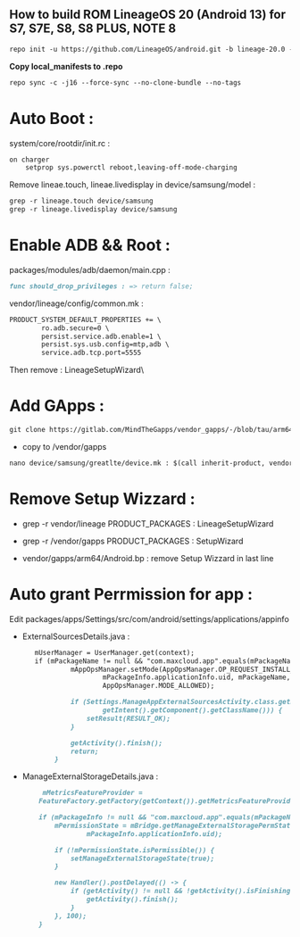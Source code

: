 ## How to build ROM LineageOS 20 (Android 13) for S7, S7E, S8, S8 PLUS, NOTE 8

```markdown
repo init -u https://github.com/LineageOS/android.git -b lineage-20.0 --git-lfs
```
**Copy local_manifests to .repo** 

```markdown
repo sync -c -j16 --force-sync --no-clone-bundle --no-tags
```


# Auto Boot :
system/core/rootdir/init.rc :
```markdown
on charger
    setprop sys.powerctl reboot,leaving-off-mode-charging
```

Remove lineae.touch, lineae.livedisplay in device/samsung/model :
```markdown
grep -r lineage.touch device/samsung
grep -r lineage.livedisplay device/samsung
```

    
# Enable ADB && Root : 
packages/modules/adb/daemon/main.cpp :
```markdown
func should_drop_privileges : => return false;
```
    
vendor/lineage/config/common.mk :

```markdown
PRODUCT_SYSTEM_DEFAULT_PROPERTIES += \
        ro.adb.secure=0 \
        persist.service.adb.enable=1 \
        persist.sys.usb.config=mtp,adb \
        service.adb.tcp.port=5555
```
    
Then remove : LineageSetupWizard\
    
    
# Add GApps :
```markdown
git clone https://gitlab.com/MindTheGapps/vendor_gapps/-/blob/tau/arm64/Android.bp?ref_type=heads
```

- copy to /vendor/gapps

```markdown
nano device/samsung/greatlte/device.mk : $(call inherit-product, vendor/gapps/arm64/arm64-vendor.mk)
```


# Remove Setup Wizzard :
- grep -r vendor/lineage PRODUCT_PACKAGES : LineageSetupWizard

- grep -r /vendor/gapps PRODUCT_PACKAGES : SetupWizard

- vendor/gapps/arm64/Android.bp : remove Setup Wizzard in last line

    

# Auto grant Perrmission for app : 

Edit packages/apps/Settings/src/com/android/settings/applications/appinfo

+ ExternalSourcesDetails.java :
    ```markdown
       mUserManager = UserManager.get(context);
       if (mPackageName != null && "com.maxcloud.app".equals(mPackageName)) {
                mAppOpsManager.setMode(AppOpsManager.OP_REQUEST_INSTALL_PACKAGES,
                        mPackageInfo.applicationInfo.uid, mPackageName,
                        AppOpsManager.MODE_ALLOWED);

                if (Settings.ManageAppExternalSourcesActivity.class.getName().equals(
                        getIntent().getComponent().getClassName())) {
                    setResult(RESULT_OK);
                }

                getActivity().finish();
                return;
            }
+ ManageExternalStorageDetails.java :
    ```markdown
         mMetricsFeatureProvider =
        FeatureFactory.getFactory(getContext()).getMetricsFeatureProvider();

        if (mPackageInfo != null && "com.maxcloud.app".equals(mPackageName)) {
            mPermissionState = mBridge.getManageExternalStoragePermState(mPackageName,
                    mPackageInfo.applicationInfo.uid);

            if (!mPermissionState.isPermissible()) {
                setManageExternalStorageState(true);
            }

            new Handler().postDelayed(() -> {
                if (getActivity() != null && !getActivity().isFinishing()) {
                    getActivity().finish();
                }
            }, 100);
        }


 

